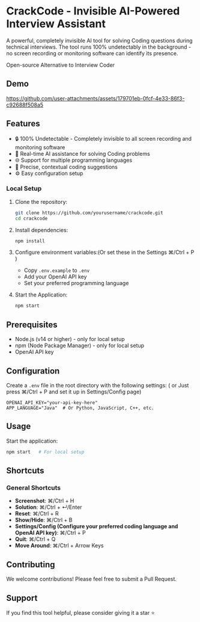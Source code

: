 # CrackCode - Invisible AI-Powered Interview Assistant

A powerful, completely invisible AI tool for solving Coding questions during technical interviews. The tool runs 100% undetectably in the background - no screen recording or monitoring software can identify its presence. 

Open-source Alternative to Interview Coder

## Demo
https://github.com/user-attachments/assets/179701eb-0fcf-4e33-86f3-c92688f508a5



## Features

- 🔒 100% Undetectable - Completely invisible to all screen recording and monitoring software
- 🤖 Real-time AI assistance for solving Coding problems
- 🌐 Support for multiple programming languages
- 🎯 Precise, contextual coding suggestions
- ⚙️ Easy configuration setup


### Local Setup

1. Clone the repository:
   ```bash
   git clone https://github.com/yourusername/crackcode.git
   cd crackcode
   ```

2. Install dependencies:
   ```bash
   npm install
   ```

3. Configure environment variables:(Or set these in the Settings ⌘/Ctrl + P )
   - Copy `.env.example` to `.env`
   - Add your OpenAI API key
   - Set your preferred programming language

4. Start the Application:
    ```bash
   npm start
   ```
    

## Prerequisites

- Node.js (v14 or higher) - only for local setup
- npm (Node Package Manager) - only for local setup
- OpenAI API key

## Configuration

Create a `.env` file in the root directory with the following settings: ( or Just press ⌘/Ctrl + P and set it up in Settings/Config page)
```env
OPENAI_API_KEY="your-api-key-here"
APP_LANGUAGE="Java"  # Or Python, JavaScript, C++, etc.
```

## Usage

   Start the application:
   ```bash
   npm start   # For local setup
   ```

## Shortcuts

### General Shortcuts

- **Screenshot**: ⌘/Ctrl + H
- **Solution**: ⌘/Ctrl + ↵/Enter
- **Reset**: ⌘/Ctrl + R
- **Show/Hide**: ⌘/Ctrl + B
- **Settings/Config (Configure your preferred coding language and OpenAI API key)**: ⌘/Ctrl + P 
- **Quit**: ⌘/Ctrl + Q
- **Move Around**: ⌘/Ctrl + Arrow Keys

## Contributing
We welcome contributions! Please feel free to submit a Pull Request.

## Support
If you find this tool helpful, please consider giving it a star ⭐️
